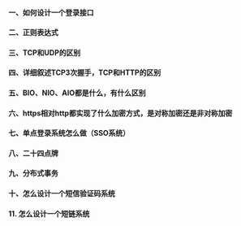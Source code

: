 #### 一、如何设计一个登录接口

#### 二、正则表达式

#### 三、TCP和UDP的区别

#### 四、详细叙述TCP3次握手，TCP和HTTP的区别

#### 五、BIO、NIO、AIO都是什么，有什么区别

#### 六、https相对http都实现了什么加密方式，是对称加密还是非对称加密

#### 七、单点登录系统怎么做（SSO系统）

#### 八、二十四点牌

#### 九、分布式事务

#### 十、怎么设计一个短信验证码系统

#### 11. 怎么设计一个短链系统

